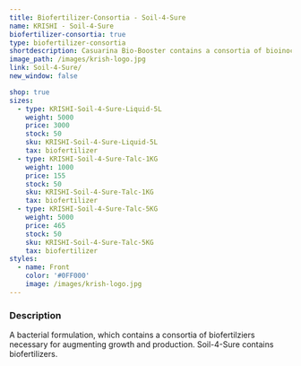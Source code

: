 ```yaml
---
title: Biofertilizer-Consortia - Soil-4-Sure
name: KRISHI - Soil-4-Sure
biofertilizer-consortia: true
type: biofertilizer-consortia
shortdescription: Casuarina Bio-Booster contains a consortia of bioinoculants
image_path: /images/krish-logo.jpg
link: Soil-4-Sure/
new_window: false

shop: true
sizes:
  - type: KRISHI-Soil-4-Sure-Liquid-5L
    weight: 5000
    price: 3000
    stock: 50
    sku: KRISHI-Soil-4-Sure-Liquid-5L
    tax: biofertilizer
  - type: KRISHI-Soil-4-Sure-Talc-1KG
    weight: 1000
    price: 155
    stock: 50
    sku: KRISHI-Soil-4-Sure-Talc-1KG
    tax: biofertilizer
  - type: KRISHI-Soil-4-Sure-Talc-5KG
    weight: 5000
    price: 465
    stock: 50
    sku: KRISHI-Soil-4-Sure-Talc-5KG
    tax: biofertilizer
styles:
  - name: Front
    color: '#0FF000'
    image: /images/krish-logo.jpg
---
```

### Description
A bacterial formulation, which contains a consortia of biofertilziers necessary for augmenting growth and production. Soil-4-Sure contains biofertilizers.